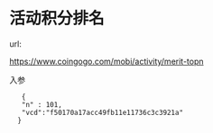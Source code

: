 # 活动积分排名 #
url:

https://www.coingogo.com/mobi/activity/merit-topn

入参

	   {
       "n" : 101,
       "vcd":"f50170a17acc49fb11e11736c3c3921a"
      }


